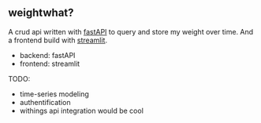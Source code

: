 ## weightwhat?

A crud api written with [fastAPI](https://github.com/tiangolo/fastapi) to query and store my weight over time. And a frontend build with [streamlit](https://github.com/streamlit/streamlit).

- backend: fastAPI
- frontend: streamlit

TODO:

- time-series modeling
- authentification
- withings api integration would be cool
